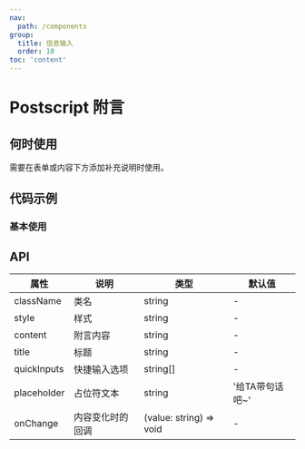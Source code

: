 ```yaml
---
nav:
  path: /components
group:
  title: 信息输入
  order: 10
toc: 'content'
---
```


# Postscript 附言

## 何时使用

需要在表单或内容下方添加补充说明时使用。

## 代码示例

### 基本使用

<code src='../../demo/pages/Postscript/index'></code>

## API

| 属性 | 说明 | 类型 | 默认值 |
| --- | --- | --- | --- |
| className | 类名 | string | - |
| style | 样式 | string | - |
| content | 附言内容 | string | - |
| title | 标题 | string | - |
| quickInputs | 快捷输入选项 | string[] | - |
| placeholder | 占位符文本 | string | '给TA带句话吧~' |
| onChange | 内容变化时的回调 | (value: string) => void | - |
